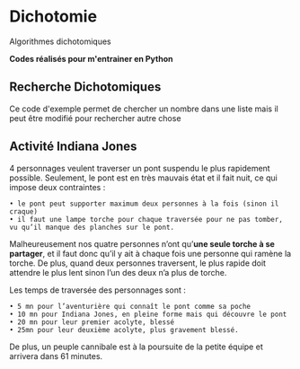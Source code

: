 # Dichotomie
Algorithmes dichotomiques

**Codes réalisés pour m'entrainer en Python**

## Recherche Dichotomiques
Ce code d'exemple permet de chercher un nombre dans une liste mais il peut être modifié pour rechercher autre chose

## Activité Indiana Jones

4 personnages veulent traverser un pont suspendu le plus rapidement
possible. Seulement, le pont est en très mauvais état et
il fait nuit, ce qui impose deux contraintes :

```
• le pont peut supporter maximum deux personnes à la fois (sinon il craque)
• il faut une lampe torche pour chaque traversée pour ne pas tomber, vu qu’il manque des planches sur le pont.
```

Malheureusement nos quatre personnes n’ont qu’**une seule torche à se partager**, et il faut donc qu’il y ait à chaque fois une personne qui ramène la torche. De plus, quand deux personnes traversent, le plus rapide doit attendre le plus lent sinon l’un des deux n’a plus de torche.

Les temps de traversée des personnages sont :

```
• 5 mn pour l’aventurière qui connaît le pont comme sa poche
• 10 mn pour Indiana Jones, en pleine forme mais qui découvre le pont
• 20 mn pour leur premier acolyte, blessé
• 25mn pour leur deuxième acolyte, plus gravement blessé.
```

De plus, un peuple cannibale est à la poursuite de la petite équipe et arrivera dans 61 minutes.
